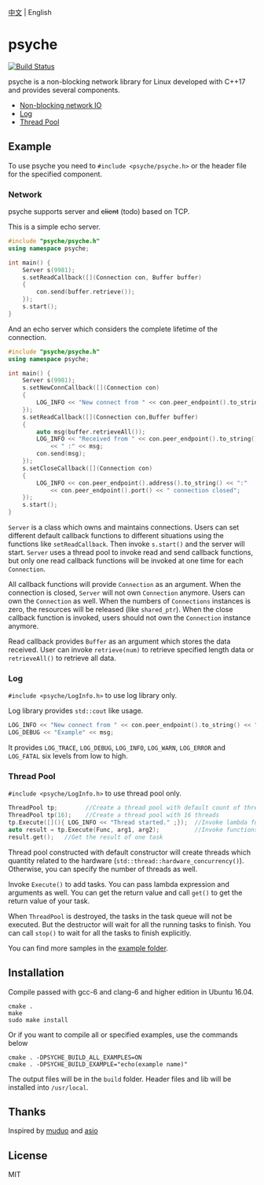 [中文](https://github.com/ZingLix/psyche/blob/master/Readme.zh-CN.md)
 | English

# psyche

[![Build Status](https://travis-ci.com/ZingLix/psyche.svg?branch=master)](https://travis-ci.com/ZingLix/psyche)

psyche is a non-blocking network library for Linux developed with C++17 and provides several components.

- [Non-blocking network IO](#Network)
- [Log](#Log)
- [Thread Pool](#Thread-Pool)

## Example

To use psyche you need to `#include <psyche/psyche.h>` or the header file for the specified component.

### Network

psyche supports server and ~~client~~ (todo) based on TCP.

This is a simple echo server.

``` cpp
#include "psyche/psyche.h"
using namespace psyche;

int main() {
    Server s(9981);
    s.setReadCallback([](Connection con, Buffer buffer)
    {
        con.send(buffer.retrieve());
    });
    s.start();
}
```

And an echo server which considers the complete lifetime of the connection.

``` cpp
#include "psyche/psyche.h"
using namespace psyche;

int main() {
    Server s(9981);
    s.setNewConnCallback([](Connection con)
    {
        LOG_INFO << "New connect from " << con.peer_endpoint().to_string() << ".";
    });
    s.setReadCallback([](Connection con,Buffer buffer)
    {
        auto msg(buffer.retrieveAll());
        LOG_INFO << "Received from " << con.peer_endpoint().to_string()
            << " :" << msg;
        con.send(msg);
    });
    s.setCloseCallback([](Connection con)
    {
        LOG_INFO << con.peer_endpoint().address().to_string() << ":"
            << con.peer_endpoint().port() << " connection closed";
    });
    s.start();
}
```

`Server` is a class which owns and maintains connections. Users can set different default callback functions to different situations using the functions like `setReadCallback`. Then invoke `s.start()` and the server will start. `Server` uses a thread pool to invoke read and send callback functions, but only one read callback functions will be invoked at one time for each `Connection`.

All callback functions will provide `Connection` as an argument. When the connection is closed, `Server` will not own `Connection` anymore. Users can own the `Connection` as well. When the numbers of `Connections` instances is zero, the resources will be released (like `shared_ptr`). When the close callback function is invoked, users should not own the `Connection` instance anymore. 

Read callback provides `Buffer` as an argument which stores the data received. User can invoke `retrieve(num)` to retrieve specified length data or `retrieveAll()` to retrieve all data.

### Log

`#include <psyche/LogInfo.h>` to use log library only.

Log library provides  `std::cout` like usage. 

``` cpp
LOG_INFO << "New connect from " << con.peer_endpoint().to_string() << ".";
LOG_DEBUG << "Example" << msg;
```

It provides `LOG_TRACE`, `LOG_DEBUG`, `LOG_INFO`, `LOG_WARN`, `LOG_ERROR` and `LOG_FATAL` six levels from low to high.  

### Thread Pool

`#include <psyche/LogInfo.h>` to use thread pool only.

``` cpp
ThreadPool tp;        //Create a thread pool with default count of threads
ThreadPool tp(16);    //Create a thread pool with 16 threads
tp.Execute([](){ LOG_INFO << "Thread started." ;});  //Invoke lambda function
auto result = tp.Execute(Func, arg1, arg2);          //Invoke functions with arguments
result.get();   //Get the result of one task
```

Thread pool constructed with default constructor will create threads which quantity related to the hardware (`std::thread::hardware_concurrency()`). Otherwise, you can specify the number of threads as well.

Invoke `Execute()` to add tasks. You can pass lambda expression and arguments as well. You can get the return value and call `get()` to get the return value of your task.

When `ThreadPool` is destroyed, the tasks in the task queue will not be executed. But the destructor will wait for all the running tasks to finish. You can call `stop()` to wait for all the tasks to finish explicitly.

You can find more samples in the [example folder](https://github.com/ZingLix/psyche/tree/master/example).

## Installation

Compile passed with gcc-6 and clang-6 and higher edition in Ubuntu 16.04.

```
cmake .
make
sudo make install
```

Or if you want to compile all or specified examples, use the commands below

```
cmake . -DPSYCHE_BUILD_ALL_EXAMPLES=ON
cmake . -DPSYCHE_BUILD_EXAMPLE="echo(example name)"
```

The output files will be in the `build` folder. Header files and lib will be installed into `/usr/local`.

## Thanks

Inspired by [muduo](https://github.com/chenshuo/muduo) and [asio](https://think-async.com/Asio/)

## License

MIT